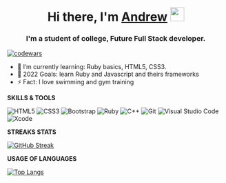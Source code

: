 <h1 align="center">Hi there, I'm <a href="https://apleon.github.io/rsschool-cv/" target="_blank">Andrew</a> 
<img src="https://github.com/blackcater/blackcater/raw/main/images/Hi.gif" height="32"/></h1>
<h3 align="center"> I'm a student of college, Future Full Stack developer.</h3>

[![codewars](https://www.codewars.com/users/Apleon/badges/large)](https://www.codewars.com/Apleon/username)

- 🌱 I’m currently learning: Ruby basics, HTML5, CSS3.
- 🥅 2022 Goals: learn Ruby and Javascript and theirs frameworks
- ⚡ Fact: I love swimming and gym training

**SKILLS & TOOLS**

![HTML5](https://img.shields.io/badge/html5-%23E34F26.svg?style=for-the-badge&logo=html5&logoColor=white)
![CSS3](https://img.shields.io/badge/css3-%231572B6.svg?style=for-the-badge&logo=css3&logoColor=white)
![Bootstrap](https://img.shields.io/badge/bootstrap-%23563D7C.svg?style=for-the-badge&logo=bootstrap&logoColor=white)
![Ruby](https://img.shields.io/badge/ruby-%23CC342D.svg?style=for-the-badge&logo=ruby&logoColor=white)
![C++](https://img.shields.io/badge/c++-%2300599C.svg?style=for-the-badge&logo=c%2B%2B&logoColor=white)
![Git](https://img.shields.io/badge/git-%23F05033.svg?style=for-the-badge&logo=git&logoColor=white)
![Visual Studio Code](https://img.shields.io/badge/Visual%20Studio%20Code-0078d7.svg?style=for-the-badge&logo=visual-studio-code&logoColor=white)
![Xcode](https://img.shields.io/badge/Xcode-007ACC?style=for-the-badge&logo=Xcode&logoColor=white)

**STREAKS STATS**

[![GitHub Streak](http://github-readme-streak-stats.herokuapp.com?user=Apleon&theme=dark&date_format=j%20M%5B%20Y%5D)](https://git.io/streak-stats)

**USAGE OF LANGUAGES**

[![Top Langs](https://github-readme-stats.vercel.app/api/top-langs/?username=Apleon&layout=compact)](https://github.com/Apleon/github-readme-stats)
